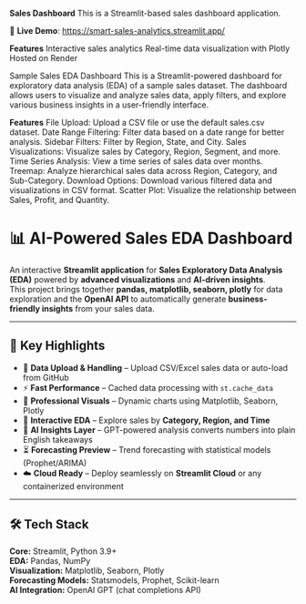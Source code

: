 **Sales Dashboard**
This is a Streamlit-based sales dashboard application.

🚀 **Live Demo**: https://smart-sales-analytics.streamlit.app/

**Features**
Interactive sales analytics
Real-time data visualization with Plotly
Hosted on Render

Sample Sales EDA Dashboard
This is a Streamlit-powered dashboard for exploratory data analysis (EDA) of a sample sales dataset. The dashboard allows users to visualize and analyze sales data, apply filters, and explore various business insights in a user-friendly interface.

**Features**
File Upload: Upload a CSV file or use the default sales.csv dataset.
Date Range Filtering: Filter data based on a date range for better analysis.
Sidebar Filters: Filter by Region, State, and City.
Sales Visualizations: Visualize sales by Category, Region, Segment, and more.
Time Series Analysis: View a time series of sales data over months.
Treemap: Analyze hierarchical sales data across Region, Category, and Sub-Category.
Download Options: Download various filtered data and visualizations in CSV format.
Scatter Plot: Visualize the relationship between Sales, Profit, and Quantity.

# 📊 AI-Powered Sales EDA Dashboard

An interactive **Streamlit application** for **Sales Exploratory Data Analysis (EDA)** powered by **advanced visualizations** and **AI-driven insights**.  
This project brings together **pandas, matplotlib, seaborn, plotly** for data exploration and the **OpenAI API** to automatically generate **business-friendly insights** from your sales data.

---

## 🌟 Key Highlights
- 📂 **Data Upload & Handling** – Upload CSV/Excel sales data or auto-load from GitHub  
- ⚡ **Fast Performance** – Cached data processing with `st.cache_data`  
- 🎨 **Professional Visuals** – Dynamic charts using Matplotlib, Seaborn, Plotly  
- 🔎 **Interactive EDA** – Explore sales by **Category, Region, and Time**  
- 🤖 **AI Insights Layer** – GPT-powered analysis converts numbers into plain English takeaways  
- ⏳ **Forecasting Preview** – Trend forecasting with statistical models (Prophet/ARIMA)  
- ☁️ **Cloud Ready** – Deploy seamlessly on **Streamlit Cloud** or any containerized environment  

---

## 🛠️ Tech Stack
**Core:** Streamlit, Python 3.9+  
**EDA:** Pandas, NumPy  
**Visualization:** Matplotlib, Seaborn, Plotly  
**Forecasting Models:** Statsmodels, Prophet, Scikit-learn  
**AI Integration:** OpenAI GPT (chat completions API)  
